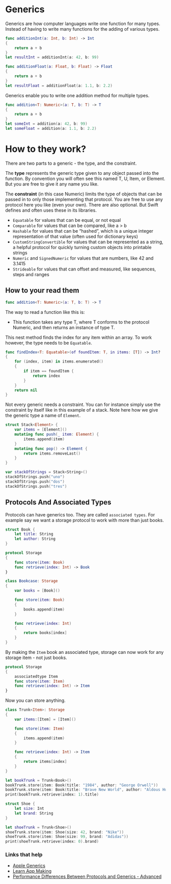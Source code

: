 # Generics

Generics are how computer languages write one function for many types. Instead of having to write many functions for the adding of various types.

```swift
func additionInt(a: Int, b: Int) -> Int
{
    return a + b
}
let resultInt = additionInt(a: 42, b: 99)

func additionFloat(a: Float, b: Float) -> Float
{
    return a + b
}
let resultFloat = additionFloat(a: 1.1, b: 2.2)
```

Generics enable you to write one addition method for multiple types.

```swift
func addition<T: Numeric>(a: T, b: T) -> T
{
    return a + b
}
let someInt = addition(a: 42, b: 99)
let someFloat = addition(a: 1.1, b: 2.2)
```

# How to they work?

There are two parts to a generic - the type, and the constraint.

The **type** represents the generic type given to any object passed into the function. By convention you will often see this named T, U, Item, or Element. But you are free to give it any name you like.

The **constraint** (in this case Numeric) limits the type of objects that can be passed in to only those implementing that protocol. You are free to use any protocol here you like (even your own). There are also optional. But Swift defines and often uses these in its libraries.


 - `Equatable` for values that can be equal, or not equal
 - `Comparable` for values that can be compared, like a > b
 - `Hashable` for values that can be “hashed”, which is a unique integer representation of that value (often used for dictionary keys)
 - `CustomStringConvertible` for values that can be represented as a string, a helpful protocol for quickly turning custom objects into printable strings
 - `Numeric` and `SignedNumeric` for values that are numbers, like 42 and 3.1415
 - `Strideable` for values that can offset and measured, like sequences, steps and ranges
 
## How to your read them

```swift
func addition<T: Numeric>(a: T, b: T) -> T
```

The way to read a function like this is:

- This function takes any type T, where T conforms to the protocol Numeric, and then returns an instance of type T.

This nest method finds the index for any item within an array. To work however, the type needs to be `Equatable`.

```swift
func findIndex<T: Equatable>(of foundItem: T, in items: [T]) -> Int?
{
    for (index, item) in items.enumerated()
    {
        if item == foundItem {
            return index
        }
    }
    return nil
}
```

Not every generic needs a constraint. You can for instance simply use the constraint by itself like in this example of a stack. Note here how we give the generic type a name of `Element`.

```swift
struct Stack<Element> {
    var items = [Element]()
    mutating func push(_ item: Element) {
        items.append(item)
    }
    mutating func pop() -> Element {
        return items.removeLast()
    }
}

var stackOfStrings = Stack<String>()
stackOfStrings.push("uno")
stackOfStrings.push("dos")
stackOfStrings.push("tres")
```

## Protocols And Associated Types

Protocols can have generics too. They are called `associated types`. For example say we want a storage protocol to work with more than just books.

```swift
struct Book {
    let title: String
    let author: String
}

protocol Storage
{
    func store(item: Book)
    func retrieve(index: Int) -> Book
}

class Bookcase: Storage
{
    var books = [Book]()

    func store(item: Book)
    {
        books.append(item)
    }

    func retrieve(index: Int)
    {
        return books[index]
    }
}
```

By making the `Item` book an associated type, storage can now work for any storage item - not just books.

```swift
protocol Storage
{
    associatedtype Item
    func store(item: Item)
    func retrieve(index: Int) -> Item
}
```

Now you can store anything.

```swift
class Trunk<Item>: Storage
{
    var items:[Item] = [Item]()

    func store(item: Item)
    {
        items.append(item)
    }

    func retrieve(index: Int) -> Item
    {
        return items[index]
    }
}

let bookTrunk = Trunk<Book>()
bookTrunk.store(item: Book(title: "1984", author: "George Orwell"))
bookTrunk.store(item: Book(title: "Brave New World", author: "Aldous Huxley"))
print(bookTrunk.retrieve(index: 1).title)

struct Shoe {
    let size: Int
    let brand: String
}

let shoeTrunk = Trunk<Shoe>()
shoeTrunk.store(item: Shoe(size: 42, brand: "Nike"))
shoeTrunk.store(item: Shoe(size: 99, brand: "Adidas"))
print(shoeTrunk.retrieve(index: 0).brand)
```

### Links that help

- [Apple Generics](https://docs.swift.org/swift-book/LanguageGuide/Generics.html)
- [Learn App Making](https://learnappmaking.com/generics-swift-how-to/)
- [Performance Differences Between Protocols and Generics - Advanced](https://developer.apple.com/videos/play/wwdc2016/416/)
